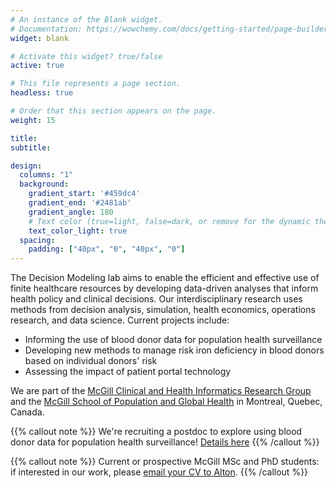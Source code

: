 ```yaml
---
# An instance of the Blank widget.
# Documentation: https://wowchemy.com/docs/getting-started/page-builder/
widget: blank

# Activate this widget? true/false
active: true

# This file represents a page section.
headless: true

# Order that this section appears on the page.
weight: 15

title:
subtitle:

design:
  columns: "1"
  background:
    gradient_start: '#459dc4'
    gradient_end: '#2481ab'
    gradient_angle: 180
    # Text color (true=light, false=dark, or remove for the dynamic theme color).
    text_color_light: true
  spacing:
    padding: ["40px", "0", "40px", "0"]
---
```


The Decision Modeling lab aims to enable the efficient and effective use of finite healthcare resources by developing data-driven analyses that inform health policy and clinical decisions. Our interdisciplinary research uses methods from decision analysis, simulation, health economics, operations research, and data science. Current projects include:

* Informing the use of blood donor data for population health surveillance
* Developing new methods to manage risk iron deficiency in blood donors based on individual donors' risk
* Assessing the impact of patient portal technology

We are part of the [McGill Clinical and Health Informatics Research Group](mchi.mcgill.ca) and the [McGill School of Population and Global Health](https://www.mcgill.ca/spgh/) in Montreal, Quebec, Canada.

{{% callout note %}}
We're recruiting a postdoc to explore using blood donor data for population health surveillance! [Details here](https://www.mcgill.ca/epi-biostat-occh/files/epi-biostat-occh/postdoc_ad_mchi_public_health_surveillance_mod_01_2022.pdf)
{{% /callout %}}

{{% callout note %}}
Current or prospective McGill MSc and PhD students: if interested in our work, please [email your CV to Alton](https://decision-modeling-lab.netlify.app/#contact).
{{% /callout %}}